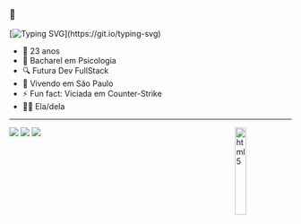 ### 👋

[![Typing SVG](https://readme-typing-svg.herokuapp.com?font=Fira+Code&size=30&duration=7000&pause=1000&random=false&width=435&lines=Oii!+Eu+sou+a+Myle.)](https://git.io/typing-svg)

- 🎂 23 anos
- 🧠 Bacharel em Psicologia
- 🔍 Futura Dev FullStack
- 📍 Vivendo em São Paulo
- ⚡ Fun fact: Viciada em Counter-Strike
- 👧🏼 Ela/dela

<div>
  <hr size="20"/>
  <img align="right" alt="html5" width="20%" src="https://i.pinimg.com/originals/32/42/cd/3242cd86b9986b537732ad0244f8e042.gif" />
</div>

<div> 
  <a href="https://instagram.com/myle_ninhaa" target="_blank"><img src="https://img.shields.io/badge/-Instagram-%23E4405F?style=for-the-badge&logo=instagram&logoColor=white" target="_blank"></a>
 	<a href="https://www.twitch.tv/myle_ninha" target="_blank"><img src="https://img.shields.io/badge/Twitch-9146FF?style=for-the-badge&logo=twitch&logoColor=white" target="_blank"></a>
  <a href="https://www.linkedin.com/in/mylenafranco" target="_blank"><img src="https://img.shields.io/badge/-LinkedIn-%230077B5?style=for-the-badge&logo=linkedin&logoColor=white" target="_blank"></a> 
  </div>



